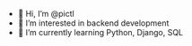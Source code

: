 - 👋 Hi, I’m @pictl
- 👀 I’m interested in backend development
- 🌱 I’m currently learning Python, Django, SQL
